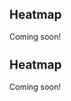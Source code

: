 <!-- --8<-- [start:usage] -->
## Heatmap
Coming soon!
<!-- ### Simple
=== "dx"

    ```python
    dx.heatmap(df, ...)
    ```
    ![](../screenshots/plotting_heatmap_simple1.png)

=== "pd.options.plotting.backend = 'dx'"

    !!! info "Make sure you [enable `dx` as a pandas plotting backend](../plotting/overview.md#enabling-pandas-plotting-backend) first."

    ```python
    df.plot(kind='heatmap', x='keyword_column', y='integer_column')
    ```
    ![](../screenshots/plotting_heatmap_simple1_pd.png)

### Customized

=== "dx"

    ```python
    dx.heatmap(
        df, 
        ...
    )
    ```
    ![](../screenshots/plotting_heatmap_custom1.png)

=== "pd.options.plotting.backend = 'dx'"

    !!! info "Make sure you [enable `dx` as a pandas plotting backend](../plotting/overview.md#enabling-pandas-plotting-backend) first."

    ```python
    df.plot(
        kind='heatmap',
        ...
    )
    ```
    ![](../screenshots/plotting_heatmap_custom1_pd.png) -->

<!-- --8<-- [end:usage] -->

<!-- --8<-- [start:ref] -->
## Heatmap
Coming soon!
<!-- ::: src.dx.plotting.dex.heatmap -->
<!-- --8<-- [end:ref] -->